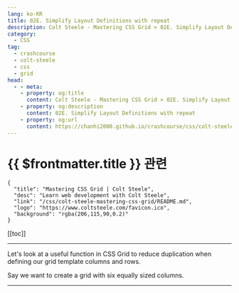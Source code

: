 ```yaml
---
lang: ko-KR
title: 02E. Simplify Layout Definitions with repeat
description: Colt Steele - Mastering CSS Grid > 02E. Simplify Layout Definitions with repeat
category:
  - CSS
tag: 
  - crashcourse
  - colt-steele
  - css
  - grid
head:
  - - meta:
    - property: og:title
      content: Colt Steele - Mastering CSS Grid > 02E. Simplify Layout Definitions with repeat
    - property: og:description
      content: 02E. Simplify Layout Definitions with repeat
    - property: og:url
      content: https://chanhi2000.github.io/crashcourse/css/colt-steele-mastering-css-grid/02E.html
---
```


# {{ $frontmatter.title }} 관련

```component VPCard
{
  "title": "Mastering CSS Grid | Colt Steele",
  "desc": "Learn web development with Colt Steele",
  "link": "/css/colt-steele-mastering-css-grid/README.md",
  "logo": "https://www.coltsteele.com/favicon.ico",
  "background": "rgba(206,115,90,0.2)"
}
```

[[toc]]

---

<SiteInfo
  name="Simplify Layout Definitions with repeat | Colt Steele"
  desc="CSS Grid's `repeat` function is a time saving way to define your layouts."
  url="https://www.coltsteele.com/tutorials/mastering-css-grid/units-and-utilities/simplify-layout-definitions-with-repeat"
  logo="https://www.coltsteele.com/favicon.ico" 
  preview="https://www.coltsteele.com/api/og?title=Simplify+Layout+Definitions+with+repeat"/>

<VidStack src="https://stream.mux.com/U01nlUW1fYV5zrDcIvr5iFa9GmQCNBcZ3iWs3LZvkxT4.m3u8?redundant_streams=true" />

Let's look at a useful function in CSS Grid to reduce duplication when defining our grid template columns and rows.

Say we want to create a grid with six equally sized columns.

<!-- TODO: 작성 -->

---
